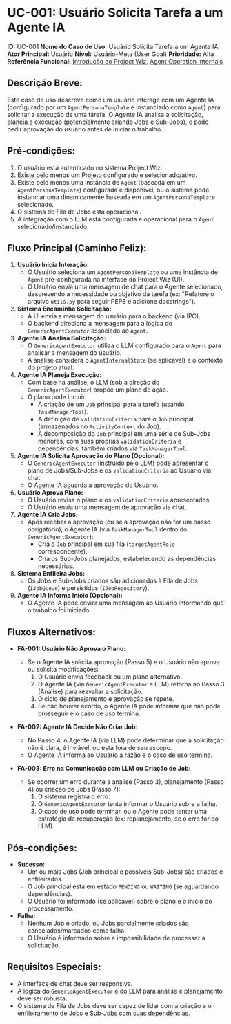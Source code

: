 # UC-001: Usuário Solicita Tarefa a um Agente IA

**ID:** UC-001
**Nome do Caso de Uso:** Usuário Solicita Tarefa a um Agente IA
**Ator Principal:** Usuário
**Nível:** Usuário-Meta (User Goal)
**Prioridade:** Alta
**Referência Funcional:** [Introdução ao Project Wiz](../../../user/01-introduction.md), [Agent Operation Internals](../03-agent-operation-internals.md)

## Descrição Breve:
Este caso de uso descreve como um usuário interage com um Agente IA (configurado por um `AgentPersonaTemplate` e instanciado como `Agent`) para solicitar a execução de uma tarefa. O Agente IA analisa a solicitação, planeja a execução (potencialmente criando Jobs e Sub-Jobs), e pode pedir aprovação do usuário antes de iniciar o trabalho.

## Pré-condições:
1.  O usuário está autenticado no sistema Project Wiz.
2.  Existe pelo menos um Projeto configurado e selecionado/ativo.
3.  Existe pelo menos uma instância de `Agent` (baseada em um `AgentPersonaTemplate`) configurada e disponível, ou o sistema pode instanciar uma dinamicamente baseada em um `AgentPersonaTemplate` selecionado.
4.  O sistema de Fila de Jobs está operacional.
5.  A integração com o LLM está configurada e operacional para o `Agent` selecionado/instanciado.

## Fluxo Principal (Caminho Feliz):
1.  **Usuário Inicia Interação:**
    *   O Usuário seleciona um `AgentPersonaTemplate` ou uma instância de `Agent` pré-configurada na interface do Project Wiz (UI).
    *   O Usuário envia uma mensagem de chat para o Agente selecionado, descrevendo a necessidade ou objetivo da tarefa (ex: "Refatore o arquivo `utils.py` para seguir PEP8 e adicione docstrings").
2.  **Sistema Encaminha Solicitação:**
    *   A UI envia a mensagem do usuário para o backend (via IPC).
    *   O backend direciona a mensagem para a lógica do `GenericAgentExecutor` associado ao `Agent`.
3.  **Agente IA Analisa Solicitação:**
    *   O `GenericAgentExecutor` utiliza o LLM configurado para o `Agent` para analisar a mensagem do usuário.
    *   A análise considera o `AgentInternalState` (se aplicável) e o contexto do projeto atual.
4.  **Agente IA Planeja Execução:**
    *   Com base na análise, o LLM (sob a direção do `GenericAgentExecutor`) propõe um plano de ação.
    *   O plano pode incluir:
        *   A criação de um `Job` principal para a tarefa (usando `TaskManagerTool`).
        *   A definição de `validationCriteria` para o `Job` principal (armazenados no `ActivityContext` do Job).
        *   A decomposição do `Job` principal em uma série de Sub-Jobs menores, com suas próprias `validationCriteria` e dependências, também criados via `TaskManagerTool`.
5.  **Agente IA Solicita Aprovação do Plano (Opcional):**
    *   O `GenericAgentExecutor` (instruído pelo LLM) pode apresentar o plano de Jobs/Sub-Jobs e os `validationCriteria` ao Usuário via chat.
    *   O Agente IA aguarda a aprovação do Usuário.
6.  **Usuário Aprova Plano:**
    *   O Usuário revisa o plano e os `validationCriteria` apresentados.
    *   O Usuário envia uma mensagem de aprovação via chat.
7.  **Agente IA Cria Jobs:**
    *   Após receber a aprovação (ou se a aprovação não for um passo obrigatório), o Agente IA (via `TaskManagerTool` dentro do `GenericAgentExecutor`):
        *   Cria o `Job` principal em sua fila (`targetAgentRole` correspondente).
        *   Cria os Sub-Jobs planejados, estabelecendo as dependências necessárias.
8.  **Sistema Enfileira Jobs:**
    *   Os Jobs e Sub-Jobs criados são adicionados à Fila de Jobs (`IJobQueue`) e persistidos (`IJobRepository`).
9.  **Agente IA Informa Início (Opcional):**
    *   O Agente IA pode enviar uma mensagem ao Usuário informando que o trabalho foi iniciado.

## Fluxos Alternativos:

*   **FA-001: Usuário Não Aprova o Plano:**
    *   Se o Agente IA solicita aprovação (Passo 5) e o Usuário não aprova ou solicita modificações:
        1.  O Usuário envia feedback ou um plano alternativo.
        2.  O Agente IA (via `GenericAgentExecutor` e LLM) retorna ao Passo 3 (Análise) para reavaliar a solicitação.
        3.  O ciclo de planejamento e aprovação se repete.
        4.  Se não houver acordo, o Agente IA pode informar que não pode prosseguir e o caso de uso termina.

*   **FA-002: Agente IA Decide Não Criar Job:**
    *   No Passo 4, o Agente IA (via LLM) pode determinar que a solicitação não é clara, é inviável, ou está fora de seu escopo.
    *   O Agente IA informa ao Usuário a razão e o caso de uso termina.

*   **FA-003: Erro na Comunicação com LLM ou Criação de Job:**
    *   Se ocorrer um erro durante a análise (Passo 3), planejamento (Passo 4) ou criação de Jobs (Passo 7):
        1.  O sistema registra o erro.
        2.  O `GenericAgentExecutor` tenta informar o Usuário sobre a falha.
        3.  O caso de uso pode terminar, ou o Agente pode tentar uma estratégia de recuperação (ex: replanejamento, se o erro for do LLM).

## Pós-condições:

*   **Sucesso:**
    *   Um ou mais Jobs (Job principal e possíveis Sub-Jobs) são criados e enfileirados.
    *   O Job principal está em estado `PENDING` ou `WAITING` (se aguardando dependências).
    *   O Usuário foi informado (se aplicável) sobre o plano e o início do processamento.
*   **Falha:**
    *   Nenhum Job é criado, ou Jobs parcialmente criados são cancelados/marcados como falha.
    *   O Usuário é informado sobre a impossibilidade de processar a solicitação.

## Requisitos Especiais:
*   A interface de chat deve ser responsiva.
*   A lógica do `GenericAgentExecutor` e do LLM para análise e planejamento deve ser robusta.
*   O sistema de Fila de Jobs deve ser capaz de lidar com a criação e o enfileiramento de Jobs e Sub-Jobs com suas dependências.
